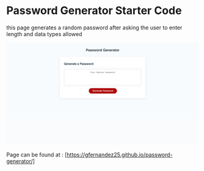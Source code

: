 # Password Generator Starter Code


this page generates a random password after asking the user to enter length and data types allowed

![ScreenShot](assets/images/randomPasswordScreenShot.png)

Page can be found at : [https://gfernandez25.github.io/password-generator/]